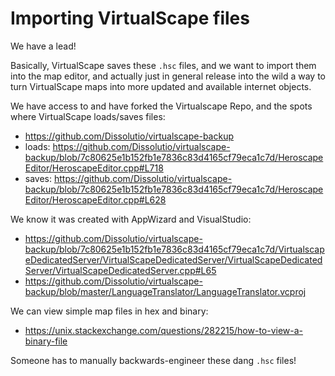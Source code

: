 # Importing VirtualScape files

We have a lead!

Basically, VirtualScape saves these `.hsc` files, and we want to import them into the map editor, and actually just in general release into the wild a way to turn VirtualScape maps into more updated and available internet objects.

We have access to and have forked the Virtualscape Repo, and the spots where VirtualScape loads/saves files:
- https://github.com/Dissolutio/virtualscape-backup
- loads: https://github.com/Dissolutio/virtualscape-backup/blob/7c80625e1b152fb1e7836c83d4165cf79eca1c7d/HeroscapeEditor/HeroscapeEditor.cpp#L718
- saves: https://github.com/Dissolutio/virtualscape-backup/blob/7c80625e1b152fb1e7836c83d4165cf79eca1c7d/HeroscapeEditor/HeroscapeEditor.cpp#L628

We know it was created with AppWizard and VisualStudio:
- https://github.com/Dissolutio/virtualscape-backup/blob/7c80625e1b152fb1e7836c83d4165cf79eca1c7d/VirtualscapeDedicatedServer/VirtualScapeDedicatedServer/VirtualScapeDedicatedServer/VirtualScapeDedicatedServer.cpp#L65
- https://github.com/Dissolutio/virtualscape-backup/blob/master/LanguageTranslator/LanguageTranslator.vcproj

We can view simple map files in hex and binary:
- https://unix.stackexchange.com/questions/282215/how-to-view-a-binary-file

Someone has to manually backwards-engineer these dang `.hsc` files!